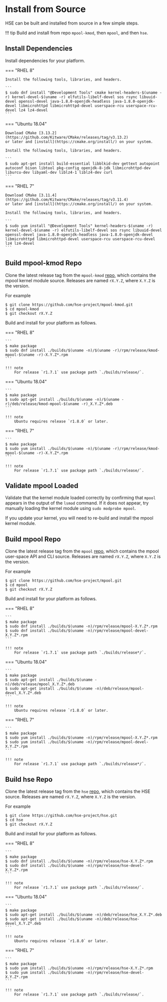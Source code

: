 # Install from Source

HSE can be built and installed from source in a few simple steps.

!!! tip
    Build and install from repo `mpool-kmod`, then `mpool`, and then `hse`.

## Install Dependencies

Install dependencies for your platform.

=== "RHEL 8"

    Install the following tools, libraries, and headers.

    ```
    $ sudo dnf install "@Development Tools" cmake kernel-headers-$(uname -r) kernel-devel-$(uname -r) elfutils-libelf-devel sos rsync libuuid-devel openssl-devel java-1.8.0-openjdk-headless java-1.8.0-openjdk-devel libmicrohttpd libmicrohttpd-devel userspace-rcu userspace-rcu-devel lz4 lz4-devel
    ```

=== "Ubuntu 18.04"

    Download CMake [3.13.2](https://github.com/Kitware/CMake/releases/tag/v3.13.2)
    or later and [install](https://cmake.org/install/) on your system.

    Install the following tools, libraries, and headers.

    ```
    $ sudo apt-get install build-essential libblkid-dev gettext autopoint autoconf bison libtool pkg-config openjdk-8-jdk libmicrohttpd-dev liburcu-dev libyaml-dev liblz4-1 liblz4-dev curl
    ```

=== "RHEL 7"

    Download CMake [3.11.4](https://github.com/Kitware/CMake/releases/tag/v3.11.4)
    or later and [install](https://cmake.org/install/) on your system.

    Install the following tools, libraries, and headers.

    ```
    $ sudo yum install "@Development Tools" kernel-headers-$(uname -r) kernel-devel-$(uname -r) elfutils-libelf-devel sos rsync libuuid-devel openssl-devel java-1.8.0-openjdk-headless java-1.8.0-openjdk-devel libmicrohttpd libmicrohttpd-devel userspace-rcu userspace-rcu-devel lz4 lz4-devel
    ```


## Build mpool-kmod Repo

Clone the latest release tag from the `mpool-kmod`
[repo](https://github.com/hse-project/mpool-kmod/releases),
which contains the mpool kernel module source.
Releases are named `rX.Y.Z`, where `X.Y.Z` is the version.

For example

    $ git clone https://github.com/hse-project/mpool-kmod.git
    $ cd mpool-kmod
    $ git checkout rX.Y.Z

Build and install for your platform as follows.

=== "RHEL 8"

    ```
    $ make package
    $ sudo dnf install ./builds/$(uname -n)/$(uname -r)/rpm/release/kmod-mpool-$(uname -r)-X.Y.Z*.rpm
    ```

    !!! note
        For release `r1.7.1` use package path `./builds/release/`.

=== "Ubuntu 18.04"

    ```
    $ make package
    $ sudo apt-get install ./builds/$(uname -n)/$(uname -r)/deb/release/kmod-mpool-$(uname -r)_X.Y.Z*.deb
    ```

    !!! note
        Ubuntu requires release `r1.8.0` or later.

=== "RHEL 7"

    ```
    $ make package
    $ sudo yum install ./builds/$(uname -n)/$(uname -r)/rpm/release/kmod-mpool-$(uname -r)-X.Y.Z*.rpm
    ```

    !!! note
        For release `r1.7.1` use package path `./builds/release/`.


## Validate mpool Loaded

Validate that the kernel module loaded correctly by confirming that `mpool`
appears in the output of the `lsmod` command.  If it does not appear,
try manually loading the kernel module using `sudo modprobe mpool`.

If you update your kernel, you will need to re-build and install the
mpool kernel module.


## Build mpool Repo

Clone the latest release tag from the `mpool`
[repo](https://github.com/hse-project/mpool/releases),
which contains the mpool user-space API and CLI source.
Releases are named `rX.Y.Z`, where `X.Y.Z` is the version.

For example

    $ git clone https://github.com/hse-project/mpool.git
    $ cd mpool
    $ git checkout rX.Y.Z

Build and install for your platform as follows.

=== "RHEL 8"

    ```
    $ make package
    $ sudo dnf install ./builds/$(uname -n)/rpm/release/mpool-X.Y.Z*.rpm
    $ sudo dnf install ./builds/$(uname -n)/rpm/release/mpool-devel-X.Y.Z*.rpm
    ```

    !!! note
        For release `r1.7.1` use package path `./builds/release*/`.

=== "Ubuntu 18.04"

    ```
    $ make package
    $ sudo apt-get install ./builds/$(uname -n)/deb/release/mpool_X.Y.Z*.deb
    $ sudo apt-get install ./builds/$(uname -n)/deb/release/mpool-devel_X.Y.Z*.deb
    ```

    !!! note
        Ubuntu requires release `r1.8.0` or later.

=== "RHEL 7"

    ```
    $ make package
    $ sudo yum install ./builds/$(uname -n)/rpm/release/mpool-X.Y.Z*.rpm
    $ sudo yum install ./builds/$(uname -n)/rpm/release/mpool-devel-X.Y.Z*.rpm
    ```

    !!! note
        For release `r1.7.1` use package path `./builds/release*/`.


## Build hse Repo

Clone the latest release tag from the `hse`
[repo](https://github.com/hse-project/hse/releases),
which contains the HSE source.
Releases are named `rX.Y.Z`, where `X.Y.Z` is the version.

For example

    $ git clone https://github.com/hse-project/hse.git
    $ cd hse
    $ git checkout rX.Y.Z

Build and install for your platform as follows.

=== "RHEL 8"

    ```
    $ make package
    $ sudo dnf install ./builds/$(uname -n)/rpm/release/hse-X.Y.Z*.rpm
    $ sudo dnf install ./builds/$(uname -n)/rpm/release/hse-devel-X.Y.Z*.rpm
    ```

    !!! note
        For release `r1.7.1` use package path `./builds/release/`.

=== "Ubuntu 18.04"

    ```
    $ make package
    $ sudo apt-get install ./builds/$(uname -n)/deb/release/hse_X.Y.Z*.deb
    $ sudo apt-get install ./builds/$(uname -n)/deb/release/hse-devel_X.Y.Z*.deb
    ```

    !!! note
        Ubuntu requires release `r1.8.0` or later.

=== "RHEL 7"

    ```
    $ make package
    $ sudo yum install ./builds/$(uname -n)/rpm/release/hse-X.Y.Z*.rpm
    $ sudo yum install ./builds/$(uname -n)/rpm/release/hse-devel-X.Y.Z*.rpm
    ```

    !!! note
        For release `r1.7.1` use package path `./builds/release/`.

